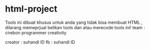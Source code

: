 # html-project
Tools ini dibuat khusus untuk anda yang tidak bisa membuat HTML , dilarang memeprjual belikan tools dan atau merecode tools ini!
team : cirebon programmer creativity

creator : suhandi ID
fb : suhandi ID



